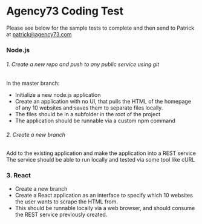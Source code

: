 # Agency73 Coding Test

Please see below for the sample tests to complete and then send to Patrick at patrick@agency73.com

### Node.js

###### 1. Create a new repo and push to any public service using git

In the master branch:

* Initialize a new node.js application
* Create an application with no UI, that pulls the HTML of the homepage of any 10 websites and saves them to separate files locally.
* The files should be in a subfolder in the root of the project 
* The application should be runnable via a custom npm command

###### 2. Create a new branch

Add to the existing application and make the application into a REST service
The service should be able to run locally and tested via some tool like cURL

### 3. React

* Create a new branch
* Create a React application as an interface to specify which 10 websites the user wants to scrape the HTML from.
* This should be runnable locally via a web browser, and should consume the REST service previously created.

